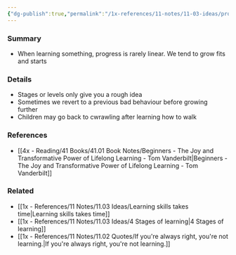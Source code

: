 ```yaml
---
{"dg-publish":true,"permalink":"/1x-references/11-notes/11-03-ideas/progress-is-rarely-linear/","title":"Progress is rarely linear","dgShowBacklinks":false}
---
```



### Summary
- When learning something, progress is rarely linear. We tend to grow fits and starts

### Details
- Stages or levels only give you a rough idea
- Sometimes we revert to a previous bad behaviour before growing further
- Children may go back to cwrawling after learning how to walk

### References
- [[4x - Reading/41 Books/41.01 Book Notes/Beginners - The Joy and Transformative Power of Lifelong Learning - Tom Vanderbilt\|Beginners - The Joy and Transformative Power of Lifelong Learning - Tom Vanderbilt]]

### Related
- [[1x - References/11 Notes/11.03 Ideas/Learning skills takes time\|Learning skills takes time]]
- [[1x - References/11 Notes/11.03 Ideas/4 Stages of learning\|4 Stages of learning]]
- [[1x - References/11 Notes/11.02 Quotes/If you're always right, you're not learning.\|If you're always right, you're not learning.]]